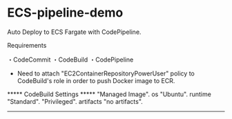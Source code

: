 # ECS-pipeline-demo
Auto Deploy to ECS Fargate with CodePipeline.

Requirements

・CodeCommit
・CodeBuild 
・CodePipeline

* Need to attach "EC2ContainerRepositoryPowerUser" policy to CodeBuild's role in order to push Docker image to ECR.

***** CodeBuild Settings ***** 
"Managed Image".
os "Ubuntu".
runtime "Standard".
"Privileged".
artifacts "no artifacts".
******************************
